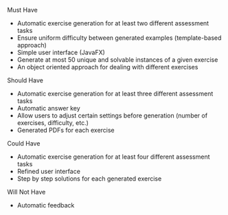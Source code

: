 Must Have
 - Automatic exercise generation for at least two different assessment tasks
 - Ensure uniform difficulty between generated examples (template-based approach)
 - Simple user interface (JavaFX)
 - Generate at most 50 unique and solvable instances of a given exercise 
 - An object oriented approach for dealing with different exercises

Should Have
 - Automatic exercise generation for at least three different assessment tasks
 - Automatic answer key
 - Allow users to adjust certain settings before generation (number of exercises, difficulty, etc.)
 - Generated PDFs for each exercise

Could Have
 - Automatic exercise generation for at least four different assessment tasks
 - Refined user interface
 - Step by step solutions for each generated exercise

Will Not Have
 - Automatic feedback
 
